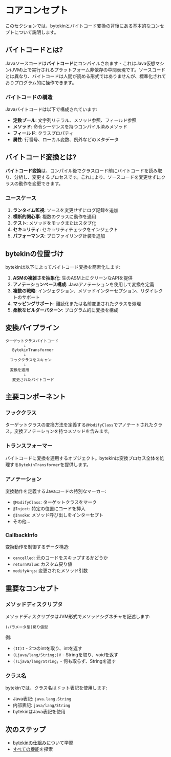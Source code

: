 # コアコンセプト

このセクションでは、bytekinとバイトコード変換の背後にある基本的なコンセプトについて説明します。

## バイトコードとは?

Javaソースコードは**バイトコード**にコンパイルされます - これはJava仮想マシン(JVM)上で実行されるプラットフォーム非依存の中間表現です。ソースコードとは異なり、バイトコードは人間が読める形式ではありませんが、標準化されておりプログラム的に操作できます。

### バイトコードの構造

Javaバイトコードは以下で構成されています:
- **定数プール**: 文字列リテラル、メソッド参照、フィールド参照
- **メソッド**: 命令シーケンスを持つコンパイル済みメソッド
- **フィールド**: クラスプロパティ
- **属性**: 行番号、ローカル変数、例外などのメタデータ

## バイトコード変換とは?

**バイトコード変換**は、コンパイル後でクラスロード前にバイトコードを読み取り、分析し、変更するプロセスです。これにより、ソースコードを変更せずにクラスの動作を変更できます。

### ユースケース

1. **ランタイム監視**: ソースを変更せずにログ記録を追加
2. **横断的関心事**: 複数のクラスに動作を適用
3. **テスト**: メソッドをモックまたはスタブ化
4. **セキュリティ**: セキュリティチェックをインジェクト
5. **パフォーマンス**: プロファイリング計装を追加

## bytekinの位置づけ

bytekinは以下によってバイトコード変換を簡素化します:

1. **ASMの複雑さを抽象化**: 生のASM上にクリーンなAPIを提供
2. **アノテーションベース構成**: Javaアノテーションを使用して変換を定義
3. **複数の戦略**: インジェクション、メソッドインターセプション、リダイレクトのサポート
4. **マッピングサポート**: 難読化または名前変更されたクラスを処理
5. **柔軟なビルダーパターン**: プログラム的に変換を構成

## 変換パイプライン

```
ターゲットクラスバイトコード
        ↓
   BytekinTransformer
        ↓
  フッククラスをスキャン
        ↓
  変換を適用
        ↓
   変更されたバイトコード
```

## 主要コンポーネント

### フッククラス

ターゲットクラスの変換方法を定義する`@ModifyClass`でアノテートされたクラス。変換アノテーションを持つメソッドを含みます。

### トランスフォーマー

バイトコードに変換を適用するオブジェクト。bytekinは変換プロセス全体を処理する`BytekinTransformer`を提供します。

### アノテーション

変換動作を定義するJavaコードの特別なマーカー:
- `@ModifyClass`: ターゲットクラスをマーク
- `@Inject`: 特定の位置にコードを挿入
- `@Invoke`: メソッド呼び出しをインターセプト
- その他...

### CallbackInfo

変換動作を制御するデータ構造:
- `cancelled`: 元のコードをスキップするかどうか
- `returnValue`: カスタム戻り値
- `modifyArgs`: 変更されたメソッド引数

## 重要なコンセプト

### メソッドディスクリプタ

メソッドディスクリプタはJVM形式でメソッドシグネチャを記述します:
```
(パラメータ型)戻り値型
```

例:
- `(II)I` - 2つのintを取り、intを返す
- `(Ljava/lang/String;)V` - Stringを取り、voidを返す
- `()Ljava/lang/String;` - 何も取らず、Stringを返す

### クラス名

bytekinでは、クラス名はドット表記を使用します:
- Java表記: `java.lang.String`
- 内部表記: `java/lang/String`
- bytekinはJava表記を使用

## 次のステップ

- [bytekinの仕組み](./how-it-works.md)について学習
- [すべての機能](./features.md)を探索
